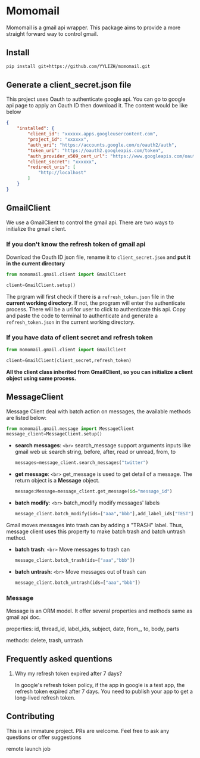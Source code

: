 # Momomail

Momomail is a gmail api wrapper. This package aims to provide a more straight forward way to control gmail.

## Install

```bash
pip install git+https://github.com/YYLIZH/momomail.git
```

## Generate a client_secret.json file

This project uses Oauth to authenticate google api. You can go to google api page to apply an Oauth ID then download it. The content would be like below

```json
{
    "installed": {
        "client_id": "xxxxxx.apps.googleusercontent.com",
        "project_id": "xxxxxx",
        "auth_uri": "https://accounts.google.com/o/oauth2/auth",
        "token_uri": "https://oauth2.googleapis.com/token",
        "auth_provider_x509_cert_url": "https://www.googleapis.com/oauth2/v1/certs",
        "client_secret": "xxxxxx",
        "redirect_uris": [
            "http://localhost"
        ]
    }
}
```

## GmailClient

We use a GmailClient to control the gmail api. There are two ways to initialize the gmail client.

### If you don't know the refresh token of gmail api

Download the Oauth ID json file, rename it to `client_secret.json` and **put it in the current directory**

```python
from momomail.gmail.client import GmailClient

client=GmailClient.setup()
```

The prgram will first check if there is a `refresh_token.json` file in the **current working directory**. If not, the program will enter the authenticate process. There will be a url for user to click to authenticate this api. Copy and paste the code to terminal to authenticate and generate a `refresh_token.json` in the current working directory.

### If you have data of client secret and refresh token

```python
from momomail.gmail.client import GmailClient

client=GmailClient(client_secret,refresh_token)
```

**All the client class inherited from GmailClient, so you can initialize a client object using same process.**

## MessageClient

Message Client deal with batch action on messages, the available methods are listed below:

```python
from momomail.gmail.message import MessageClient
message_client=MessageClient.setup()
```

- **search messages**: `<br>`
  search_message support arguments inputs like gmail web ui: search string, before, after, read or unread, from, to

  ```python
  messages=message_client.search_messages("twitter")
  ```
- **get message**: `<br>`
  get_message is used to get detail of a message. The return object is a **Message** object.

  ```python
  message:Message=message_client.get_message(id="message_id")
  ```
- **batch modify**: `<br>`
  batch_modify modify messages' labels

  ```python
  message_client.batch_modify(ids=["aaa","bbb"],add_label_ids["TEST"],remove_label_ids["SPAM"])
  ```

Gmail moves messages into trash can by adding a "TRASH" label. Thus, message client uses this property to make batch trash and batch untrash method.

- **batch trash**: `<br>`
  Move messages to trash can

  ```python
  message_client.batch_trash(ids=["aaa","bbb"])
  ```
- **batch untrash**: `<br>`
  Move messages out of trash can

  ```python
  message_client.batch_untrash(ids=["aaa","bbb"])
  ```

### Message

Message is an ORM model. It offer several properties and methods same as gmail api doc.

properties: id, thread_id, label_ids, subject, date, from_, to, body, parts

methods: delete, trash, untrash

## Frequently asked quentions

1. Why my refresh token expired after 7 days?

   In google's refresh token policy, if the app in google is a test app, the refresh token expired after 7 days. You need to publish your app to get a long-lived refresh token.

## Contributing

This is an immature project. PRs are welcome. Feel free to ask any questions or offer suggestions



remote launch job
